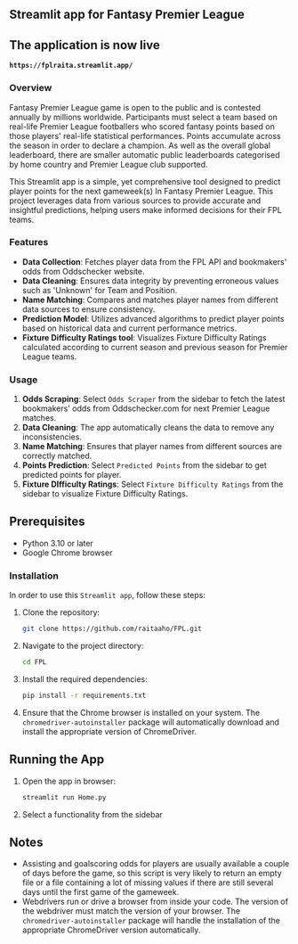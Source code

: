   ## Streamlit app for Fantasy Premier League 

  ## The application is now live
  **`https://fplraita.streamlit.app/`**

  ### Overview

  Fantasy Premier League game is open to the public and is contested annually by millions worldwide. Participants must select a team based on real-life Premier League footballers who scored fantasy points based on those players' real-life statistical performances. Points accumulate across the season in order to declare a champion. As well as the overall global leaderboard, there are smaller automatic public leaderboards categorised by home country and Premier League club supported.

  This Streamlit app is a simple, yet comprehensive tool designed to predict player points for the next gameweek(s) In Fantasy Premier League. This project leverages data from various sources to provide accurate and insightful predictions, helping users make informed decisions for their FPL teams.

  ### Features

  - **Data Collection**: Fetches player data from the FPL API and bookmakers' odds from Oddschecker website.
  - **Data Cleaning**: Ensures data integrity by preventing erroneous values such as 'Unknown' for Team and Position.
  - **Name Matching**: Compares and matches player names from different data sources to ensure consistency.
  - **Prediction Model**: Utilizes advanced algorithms to predict player points based on historical data and current performance metrics.
  - **Fixture Difficulty Ratings tool**: Visualizes Fixture Difficulty Ratings calculated according to current season and previous season for Premier League teams.

  ### Usage

  1. **Odds Scraping**: Select `Odds Scraper` from the sidebar to fetch the latest bookmakers' odds from Oddschecker.com for next Premier League matches.
  2. **Data Cleaning**: The app automatically cleans the data to remove any inconsistencies.
  3. **Name Matching**: Ensures that player names from different sources are correctly matched.
  4. **Points Prediction**: Select `Predicted Points` from the sidebar to get predicted points for player.
  5. **Fixture DIfficulty Ratings**: Select `Fixture Difficulty Ratings` from the sidebar to visualize Fixture Difficulty Ratings.

  ## Prerequisites

  - Python 3.10 or later
  - Google Chrome browser

  ### Installation

  In order to use this `Streamlit app`, follow these steps:

  1. Clone the repository:
     ```bash
     git clone https://github.com/raitaaho/FPL.git
     ```
  2. Navigate to the project directory:
     ```bash
     cd FPL
     ```
  3. Install the required dependencies:
     ```bash
     pip install -r requirements.txt
     ```
  4. Ensure that the Chrome browser is installed on your system. The `chromedriver-autoinstaller` package will automatically download and install the appropriate   version of ChromeDriver.

  ## Running the App

  1. Open the app in browser:
     ```bash
     streamlit run Home.py
     ```
  2. Select a functionality from the sidebar

  ## Notes

- Assisting and goalscoring odds for players are usually available a couple of days before the game, so this script is very likely to return an empty file or a file containing a lot of missing values if there are still several days until the first game of the gameweek.
- Webdrivers run or drive a browser from inside your code. The version of the webdriver must match the version of your browser. The `chromedriver-autoinstaller` package will handle the installation of the appropriate ChromeDriver version automatically.
